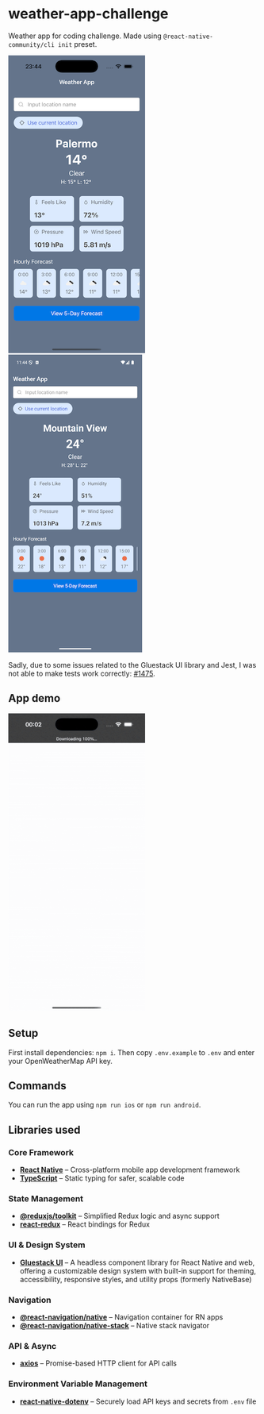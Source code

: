 # weather-app-challenge

Weather app for coding challenge. Made using `@react-native-community/cli init` preset.

![iOS](./screenshots/iOS.png) ![Android](./screenshots/Android.png)

Sadly, due to some issues related to the Gluestack UI library and Jest, I was not able to make tests work correctly: [#1475](https://github.com/gluestack/gluestack-ui/issues/1475).

## App demo

![Demo](./screenshots/Demo.gif)

## Setup

First install dependencies: `npm i`. Then copy `.env.example` to `.env` and enter your OpenWeatherMap API key.

## Commands

You can run the app using `npm run ios` or `npm run android`.

## Libraries used

### Core Framework

- **[React Native](https://reactnative.dev/)** – Cross-platform mobile app development framework
- **[TypeScript](https://www.typescriptlang.org/)** – Static typing for safer, scalable code

### State Management

- **[@reduxjs/toolkit](https://redux-toolkit.js.org/)** – Simplified Redux logic and async support
- **[react-redux](https://react-redux.js.org/)** – React bindings for Redux

### UI & Design System

- **[Gluestack UI](https://ui.gluestack.io/)** – A headless component library for React Native and web, offering a customizable design system with built-in support for theming, accessibility, responsive styles, and utility props (formerly NativeBase)

### Navigation

- **[@react-navigation/native](https://reactnavigation.org/)** – Navigation container for RN apps
- **[@react-navigation/native-stack](https://reactnavigation.org/docs/native-stack-navigator/)** – Native stack navigator

### API & Async

- **[axios](https://axios-http.com/)** – Promise-based HTTP client for API calls

### Environment Variable Management

- **[react-native-dotenv](https://github.com/goatandsheep/react-native-dotenv)** – Securely load API keys and secrets from `.env` file
